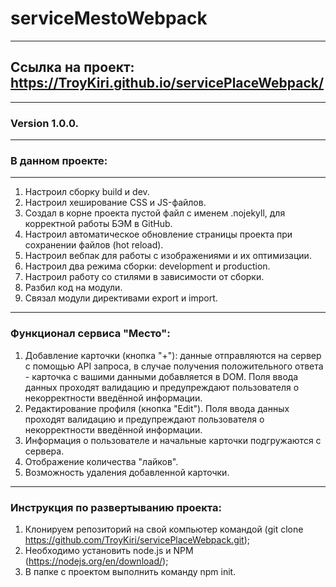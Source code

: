 # serviceMestoWebpack
---
## Ссылка на проект: https://TroyKiri.github.io/servicePlaceWebpack/
---
### Version 1.0.0.
---
### В данном проекте:
---
1. Настроил сборку build и dev.
2. Настроил хеширование CSS и JS-файлов.
3. Создал в корне проекта пустой файл с именем .nojekyll, для корректной работы БЭМ в GitHub.
4. Настроил автоматическое обновление страницы проекта при сохранении файлов (hot reload).
5. Настроил вебпак для работы с изображениями и их оптимизации.
6. Настроил два режима сборки: development и production.
7. Настроил работу со стилями в зависимости от сборки.
8. Разбил код на модули.
9. Связал модули директивами export и import.
---
### Функционал сервиса "Место":
1. Добавление карточки (кнопка "+"): данные отправляются на сервер с помощью API запроса, в случае получения положительного ответа - карточка с вашими данными добавляется в DOM. Поля ввода данных проходят валидацию и предупреждают пользователя о некорректности введённой информации.
2. Редактирование профиля (кнопка "Edit"). Поля ввода данных проходят валидацию и предупреждают пользователя о некорректности введённой информации.
3. Информация о пользователе и начальные карточки подгружаются с сервера.
4. Отображение количества "лайков".
5. Возможность удаления добавленной карточки.
---
### Инструкция по развертыванию проекта:
1. Клонируем репозиторий на свой компьютер командой (git clone https://github.com/TroyKiri/servicePlaceWebpack.git);
2. Необходимо установить node.js и NPM (https://nodejs.org/en/download/);
3. В папке с проектом выполнить команду npm init.
